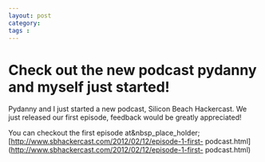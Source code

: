```yaml
---
layout: post
category: 
tags : 
---
```



# Check out the new podcast pydanny and myself just started!

Pydanny and I just started a new podcast, Silicon Beach Hackercast. We just
released our first episode, feedback would be greatly appreciated!

You can checkout the first episode
at&nbsp_place_holder;[http://www.sbhackercast.com/2012/02/12/episode-1-first-
podcast.html](http://www.sbhackercast.com/2012/02/12/episode-1-first-
podcast.html)

